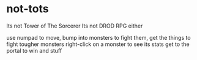 # not-tots

Its not Tower of The Sorcerer
Its not DROD RPG either

use numpad to move, bump into monsters to fight them, get the things to fight tougher monsters
right-click on a monster to see its stats
get to the portal to win and stuff
